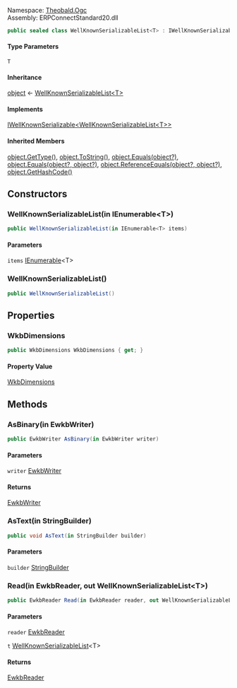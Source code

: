 
Namespace: [Theobald.Ogc](index.md)  
Assembly: ERPConnectStandard20.dll  

```csharp
public sealed class WellKnownSerializableList<T> : IWellKnownSerializable<WellKnownSerializableList<T>> where T : IWellKnownSerializable<T>, new()
```

#### Type Parameters

`T` 

#### Inheritance

[object](https://learn.microsoft.com/dotnet/api/system.object) ← 
[WellKnownSerializableList<T\>](Theobald.Ogc.WellKnownSerializableList\-1.md)

#### Implements

[IWellKnownSerializable<WellKnownSerializableList<T\>\>](Theobald.Ogc.IWellKnownSerializable\-1.md)

#### Inherited Members

[object.GetType\(\)](https://learn.microsoft.com/dotnet/api/system.object.gettype), 
[object.ToString\(\)](https://learn.microsoft.com/dotnet/api/system.object.tostring), 
[object.Equals\(object?\)](https://learn.microsoft.com/dotnet/api/system.object.equals\#system\-object\-equals\(system\-object\)), 
[object.Equals\(object?, object?\)](https://learn.microsoft.com/dotnet/api/system.object.equals\#system\-object\-equals\(system\-object\-system\-object\)), 
[object.ReferenceEquals\(object?, object?\)](https://learn.microsoft.com/dotnet/api/system.object.referenceequals), 
[object.GetHashCode\(\)](https://learn.microsoft.com/dotnet/api/system.object.gethashcode)

## Constructors

### <a id="Theobald_Ogc_WellKnownSerializableList_1__ctor_System_Collections_Generic_IEnumerable__0___"></a> WellKnownSerializableList\(in IEnumerable<T\>\)

```csharp
public WellKnownSerializableList(in IEnumerable<T> items)
```

#### Parameters

`items` [IEnumerable](https://learn.microsoft.com/dotnet/api/system.collections.generic.ienumerable\-1)<T\>

### <a id="Theobald_Ogc_WellKnownSerializableList_1__ctor"></a> WellKnownSerializableList\(\)

```csharp
public WellKnownSerializableList()
```

## Properties

### <a id="Theobald_Ogc_WellKnownSerializableList_1_WkbDimensions"></a> WkbDimensions

```csharp
public WkbDimensions WkbDimensions { get; }
```

#### Property Value

 [WkbDimensions](Theobald.Ogc.WkbDimensions.md)

## Methods

### <a id="Theobald_Ogc_WellKnownSerializableList_1_AsBinary_Theobald_Ogc_EwkbWriter__"></a> AsBinary\(in EwkbWriter\)

```csharp
public EwkbWriter AsBinary(in EwkbWriter writer)
```

#### Parameters

`writer` [EwkbWriter](Theobald.Ogc.EwkbWriter.md)

#### Returns

 [EwkbWriter](Theobald.Ogc.EwkbWriter.md)

### <a id="Theobald_Ogc_WellKnownSerializableList_1_AsText_System_Text_StringBuilder__"></a> AsText\(in StringBuilder\)

```csharp
public void AsText(in StringBuilder builder)
```

#### Parameters

`builder` [StringBuilder](https://learn.microsoft.com/dotnet/api/system.text.stringbuilder)

### <a id="Theobald_Ogc_WellKnownSerializableList_1_Read_Theobald_Ogc_EwkbReader__Theobald_Ogc_WellKnownSerializableList__0___"></a> Read\(in EwkbReader, out WellKnownSerializableList<T\>\)

```csharp
public EwkbReader Read(in EwkbReader reader, out WellKnownSerializableList<T> t)
```

#### Parameters

`reader` [EwkbReader](Theobald.Ogc.EwkbReader.md)

`t` [WellKnownSerializableList](Theobald.Ogc.WellKnownSerializableList\-1.md)<T\>

#### Returns

 [EwkbReader](Theobald.Ogc.EwkbReader.md)

